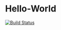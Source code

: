 # Hello-World


[![Build Status](http://secure.travis-ci.org/tofu0308/Hello-World.png)](http://travis-ci.org/tofu0308/Hello-World)
